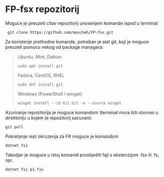 # FP-fsx repozitorij

Moguce je preuzeti citav repozitorij unosenjem komande ispod u terminal:

     git clone https://github.com/moucheh/FP-fsx.git

Za koristenje prethodne komande, potreban je alat git, koji je moguce preuzeti pomocu nekog od package managera:

>Ubuntu, Mint, Debian
>
>     sudo apt install git
>

>Fedora, CentOS, RHEL
>
>     sudo dnf install git
>

>Windows (PowerShell i winget)
>
>     winget install --id Git.Git -e --source winget
>

Azuriranje repozitorija je moguce komandom (terminal mora biti otvoren u direktoriju u kojem je repozitorij sacuvan):

    git pull

Pokretanje repl okruzenja za F# moguce je komandom
    
    dotnet fsi

Takodjer je moguce u istoj komandi proslijediti fajl s ekstenzijom .fsx ili .fs, npr.

    dotnet fsi p1.fsx
